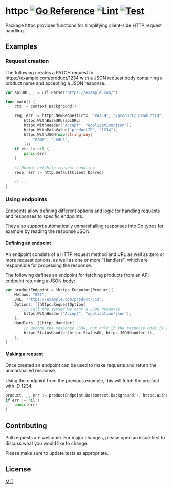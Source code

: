 # httpc [![Go Reference](https://pkg.go.dev/badge/github.com/nussjustin/httpc.svg)](https://pkg.go.dev/github.com/nussjustin/httpc) [![Lint](https://github.com/nussjustin/httpc/actions/workflows/golangci-lint.yml/badge.svg)](https://github.com/nussjustin/httpc/actions/workflows/golangci-lint.yml) [![Test](https://github.com/nussjustin/httpc/actions/workflows/test.yml/badge.svg)](https://github.com/nussjustin/httpc/actions/workflows/test.yml)

Package httpc provides functions for simplifying client-side HTTP request handling.

## Examples

### Request creation

The following creates a PATCH request to https://example.com/product/1234 with a JSON request body containing a product
name and accepting a JSON response.

```go
var apiURL, _ = url.Parse("https://example.com/")

func main() {
	ctx := context.Background()

	req, err := httpc.NewRequest(ctx, "PATCH", "/product/:productID",
		httpc.WithBaseURL(apiURL),
		httpc.WithHeader("Accept", "application/json"),
		httpc.WithPathValue("productID", "1234"),
		httpc.WithJSON(map[string]any{
			"name": "Jeans",
		}))
	if err != nil {
		panic(err)
	}

	// Normal net/http request handling
	resp, err := http.DefaultClient.Do(req)

	// ...
}
```

### Using endpoints

Endpoints allow defining different options and logic for handling requests and responses to specific endpoints.

They also support automatically unmarshalling responses into Go types for example by reading the response JSON.

#### Defining an endpoint

An endpoint consists of a HTTP request method and URL as well as zero or more request options, as well as one or more
"Handlers", which are responsible for processing the response.

The following defines an endpoint for fetching products from an API endpoint returning a JSON body:

```go
var productEndpoint = &httpc.Endpoint[Product]{
    Method: "GET",
    URL: "https://example.com/product/:id",
    Options: []httpc.RequestOption{
        // Tell the server we want a JSON response
        httpc.WithHeader("Accept", "application/json"),
    },
    Handlers: []httpc.Handler{
        // Decode the response JSON, but only if the response code is 200
        httpc.StatusHandler(httpc.StatusOK, httpc.JSONHandler()),
    },
}
```

#### Making a request

Once created an endpoint can be used to make requests and return the unmarshalled response.

Using the endpoint from the previous example, this will fetch the product with ID 1234:

```go
product, _, err := productEndpoint.Do(context.Background(), httpc.WithPathValue("id", "1234"))
if err != nil {
	panic(err)
}
```

## Contributing
Pull requests are welcome. For major changes, please open an issue first to discuss what you would like to change.

Please make sure to update tests as appropriate.

## License
[MIT](https://choosealicense.com/licenses/mit/)